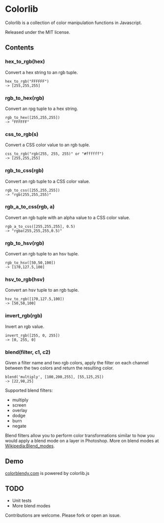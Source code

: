 # Colorlib

Colorlib is a collection of color manipulation functions in Javascript.

Released under the MIT license.

## Contents

### hex_to_rgb(hex)

Convert a hex string to an rgb tuple.

    hex_to_rgb("FFFFFF")
    -> [255,255,255]

### rgb_to_hex(rgb)

Convert an rpg tuple to a hex string.

    rgb_to_hex([255,255,255])
    -> "FFFFFF"

### css_to_rgb(s)

Convert a CSS color value to an rgb tuple.

    css_to_rgb("rgb(255, 255, 255)" or "#ffffff")
    -> [255,255,255]

### rgb_to_css(rgb)

Convert an rgb tuple to a CSS color value.

    rgb_to_css([255,255,255])
    -> "rgb(255,255,255)"

### rgb_a_to_css(rgb, a)

Convert an rgb tuple with an alpha value to a CSS color value.

    rgb_a_to_css([255,255,255], 0.5)
    -> "rgba(255,255,255,0.5)"

### rgb_to_hsv(rgb)

Convert an rgb tuple to an hsv tuple.

    rgb_to_hsv([50,50,100])
    -> [170,127.5,100]

### hsv_to_rgb(hsv)

Convert an hsv tuple to an rgb tuple.

    hsv_to_rgb([170,127.5,100])
    -> [50,50,100]

### invert_rgb(rgb)

Invert an rgb value.

    invert_rgb([255, 0, 255])
    -> [0, 255, 0]

### blend(filter, c1, c2)

Given a filter name and two rgb colors, apply the filter on each channel between the two colors and return the resulting color.

    blend('multiply', [100,200,255], [55,125,25])
    -> [22,98,25]

Supported blend filters:

* multiply
* screen
* overlay
* dodge
* burn
* negate

Blend filters allow you to perform color transformations similar to how you would apply a blend mode on a layer in Photoshop. More on blend modes at [Wikipedia:Blend_modes](http://en.wikipedia.org/wiki/Blend_modes).


## Demo

[colorblendy.com](http://colorblendy.com) is powered by colorlib.js


## TODO

* Unit tests
* More blend modes

Contributions are welcome. Please fork or open an issue.
